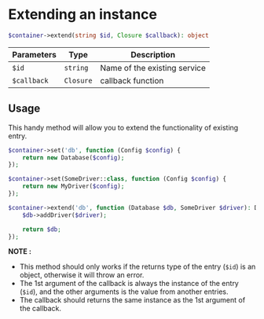 # Extending an instance

```php
$container->extend(string $id, Closure $callback): object
```

| Parameters | Type | Description |
| --- | --- | --- |
| `$id` | `string` | Name of the existing service |
| `$callback` | `Closure` | callback function |

## Usage

This handy method will allow you to extend the functionality of existing entry.

```php
$container->set('db', function (Config $config) {
    return new Database($config);
});

$container->set(SomeDriver::class, function (Config $config) {
    return new MyDriver($config);
});

$container->extend('db', function (Database $db, SomeDriver $driver): Database {
    $db->addDriver($driver);

    return $db;
});
```
**NOTE :**

- This method should only works if the returns type of the entry (`$id`) is an object, otherwise it will throw an error.
- The 1st argument of the callback is always the instance of the entry (`$id`), and the other arguments is the value from another entries.
- The callback should returns the same instance as the 1st argument of the callback.
